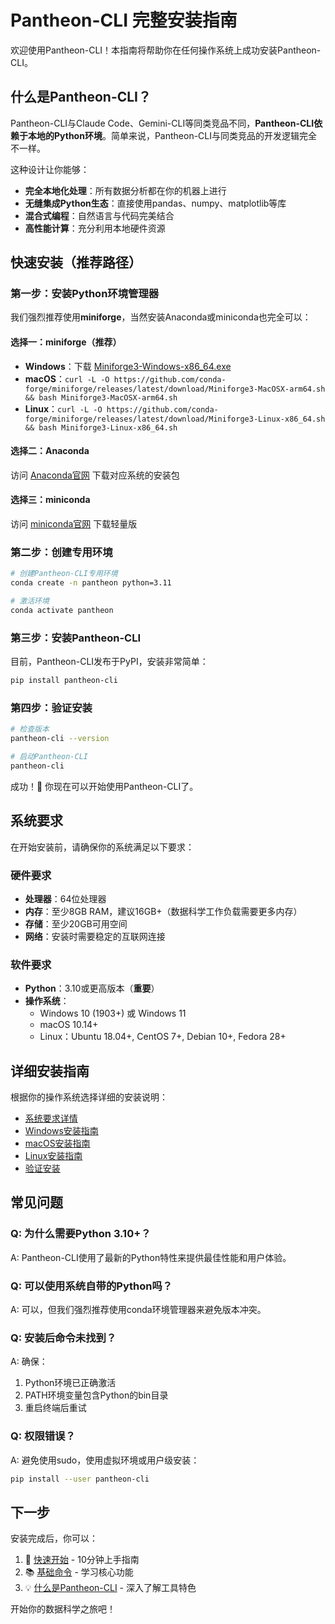 # Pantheon-CLI 完整安装指南

欢迎使用Pantheon-CLI！本指南将帮助你在任何操作系统上成功安装Pantheon-CLI。

## 什么是Pantheon-CLI？

Pantheon-CLI与Claude Code、Gemini-CLI等同类竞品不同，**Pantheon-CLI依赖于本地的Python环境**。简单来说，Pantheon-CLI与同类竞品的开发逻辑完全不一样。

这种设计让你能够：
- **完全本地化处理**：所有数据分析都在你的机器上进行
- **无缝集成Python生态**：直接使用pandas、numpy、matplotlib等库
- **混合式编程**：自然语言与代码完美结合
- **高性能计算**：充分利用本地硬件资源

## 快速安装（推荐路径）

### 第一步：安装Python环境管理器

我们强烈推荐使用**miniforge**，当然安装Anaconda或miniconda也完全可以：

#### 选择一：miniforge（推荐）
- **Windows**：下载 [Miniforge3-Windows-x86_64.exe](https://github.com/conda-forge/miniforge/releases)
- **macOS**：`curl -L -O https://github.com/conda-forge/miniforge/releases/latest/download/Miniforge3-MacOSX-arm64.sh && bash Miniforge3-MacOSX-arm64.sh`
- **Linux**：`curl -L -O https://github.com/conda-forge/miniforge/releases/latest/download/Miniforge3-Linux-x86_64.sh && bash Miniforge3-Linux-x86_64.sh`

#### 选择二：Anaconda
访问 [Anaconda官网](https://www.anaconda.com/download/) 下载对应系统的安装包

#### 选择三：miniconda  
访问 [miniconda官网](https://docs.conda.io/projects/miniconda/en/latest/) 下载轻量版

### 第二步：创建专用环境

```bash
# 创建Pantheon-CLI专用环境
conda create -n pantheon python=3.11

# 激活环境
conda activate pantheon
```

### 第三步：安装Pantheon-CLI

目前，Pantheon-CLI发布于PyPI，安装非常简单：

```bash
pip install pantheon-cli
```

### 第四步：验证安装

```bash
# 检查版本
pantheon-cli --version

# 启动Pantheon-CLI
pantheon-cli
```

成功！🎉 你现在可以开始使用Pantheon-CLI了。

## 系统要求

在开始安装前，请确保你的系统满足以下要求：

### 硬件要求
- **处理器**：64位处理器
- **内存**：至少8GB RAM，建议16GB+（数据科学工作负载需要更多内存）
- **存储**：至少20GB可用空间
- **网络**：安装时需要稳定的互联网连接

### 软件要求
- **Python**：3.10或更高版本（**重要**）
- **操作系统**：
  - Windows 10 (1903+) 或 Windows 11
  - macOS 10.14+ 
  - Linux：Ubuntu 18.04+, CentOS 7+, Debian 10+, Fedora 28+

## 详细安装指南

根据你的操作系统选择详细的安装说明：

- [系统要求详情](/installation/requirements)
- [Windows安装指南](/installation/windows)  
- [macOS安装指南](/installation/macos)
- [Linux安装指南](/installation/linux)
- [验证安装](/installation/verify)

## 常见问题

### Q: 为什么需要Python 3.10+？
A: Pantheon-CLI使用了最新的Python特性来提供最佳性能和用户体验。

### Q: 可以使用系统自带的Python吗？
A: 可以，但我们强烈推荐使用conda环境管理器来避免版本冲突。

### Q: 安装后命令未找到？
A: 确保：
1. Python环境已正确激活
2. PATH环境变量包含Python的bin目录
3. 重启终端后重试

### Q: 权限错误？
A: 避免使用sudo，使用虚拟环境或用户级安装：
```bash
pip install --user pantheon-cli
```

## 下一步

安装完成后，你可以：

1. 🚀 [快速开始](/intro/getting-started) - 10分钟上手指南
2. 📚 [基础命令](/basic-commands) - 学习核心功能  
3. 💡 [什么是Pantheon-CLI](/intro/what-is-cli) - 深入了解工具特色

开始你的数据科学之旅吧！